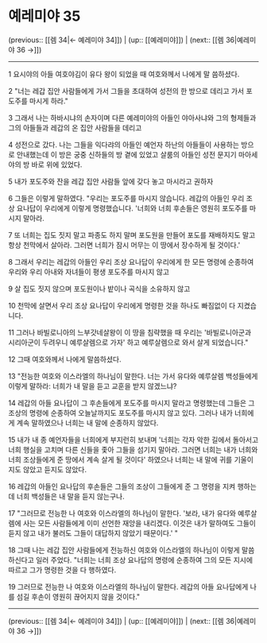# 예레미야 35

(previous:: [[렘 34|← 예레미야 34]]) | (up:: [[예레미야]]) | (next:: [[렘 36|예레미야 36 →]])

***




1 
요시야의 아들 여호야김이 유다 왕이 되었을 때 여호와께서 나에게 말 씀하셨다. 



2 
"너는 레갑 집안 사람들에게 가서 그들을 초대하여 성전의 한 방으로 데리고 가서 포도주를 마시게 하라." 



3 
그래서 나는 하바시냐의 손자이며 다른 예레미야의 아들인 야아사냐와 그의 형제들과 그의 아들들과 레갑의 온 집안 사람들을 데리고 



4 
성전으로 갔다. 나는 그들을 익다랴의 아들인 예언자 하난의 아들들이 사용하는 방으로 안내했는데 이 방은 궁중 신하들의 방 곁에 있었고 살룸의 아들인 성전 문지기 마아세야의 방 바로 위에 있었다. 



5 
내가 포도주와 잔을 레갑 집안 사람들 앞에 갖다 놓고 마시라고 권하자 



6 
그들은 이렇게 말하였다. "우리는 포도주를 마시지 않습니다. 레갑의 아들인 우리 조상 요나답이 우리에게 이렇게 명령했습니다. '너희와 너희 후손들은 영원히 포도주를 마시지 말아라. 



7 
또 너희는 집도 짓지 말고 파종도 하지 말며 포도원을 만들어 포도를 재배하지도 말고 항상 천막에서 살아라. 그러면 너희가 잠시 머무는 이 땅에서 장수하게 될 것이다.' 



8 
그래서 우리는 레갑의 아들인 우리 조상 요나답이 우리에게 한 모든 명령에 순종하여 우리와 우리 아내와 자녀들이 평생 포도주를 마시지 않고 



9 
살 집도 짓지 않으며 포도원이나 밭이나 곡식을 소유하지 않고 



10 
천막에 살면서 우리 조상 요나답이 우리에게 명령한 것을 하나도 빠짐없이 다 지켰습니다. 



11 
그러나 바빌로니아의 느부갓네살왕이 이 땅을 침략했을 때 우리는 '바빌로니아군과 시리아군이 두려우니 예루살렘으로 가자' 하고 예루살렘으로 와서 살게 되었습니다." 



12 
그때 여호와께서 나에게 말씀하셨다. 



13 
"전능한 여호와 이스라엘의 하나님이 말한다. 너는 가서 유다와 예루살렘 백성들에게 이렇게 말하라: 너희가 내 말을 듣고 교훈을 받지 않겠느냐? 



14 
레갑의 아들 요나답이 그 후손들에게 포도주를 마시지 말라고 명령했는데 그들은 그 조상의 명령에 순종하여 오늘날까지도 포도주를 마시지 않고 있다. 그러나 내가 너희에게 계속 말하였으나 너희는 내 말에 순종하지 않았다. 



15 
내가 내 종 예언자들을 너희에게 부지런히 보내며 '너희는 각자 악한 길에서 돌아서고 너희 행실을 고치며 다른 신들을 좇아 그들을 섬기지 말아라. 그러면 너희는 내가 너희와 너희 조상들에게 준 땅에서 계속 살게 될 것이다' 하였으나 너희는 내 말에 귀를 기울이지도 않았고 듣지도 않았다. 



16 
레갑의 아들인 요나답의 후손들은 그들의 조상이 그들에게 준 그 명령을 지켜 행하는데 너희 백성들은 내 말을 듣지 않는구나. 



17 
"그러므로 전능한 나 여호와 이스라엘의 하나님이 말한다. '보라, 내가 유다와 예루살렘에 사는 모든 사람들에게 이미 선언한 재앙을 내리겠다. 이것은 내가 말하여도 그들이 듣지 않고 내가 불러도 그들이 대답하지 않았기 때문이다.' " 



18 
그때 나는 레갑 집안 사람들에게 전능하신 여호와 이스라엘의 하나님이 이렇게 말씀하신다고 일러 주었다. "너희는 너희 조상 요나답의 명령에 순종하여 그의 모든 지시에 따르고 그가 명령한 것을 다 행하였다. 



19 
그러므로 전능한 나 여호와 이스라엘의 하나님이 말한다. 레갑의 아들 요나답에게 나를 섬길 후손이 영원히 끊어지지 않을 것이다."

***

(previous:: [[렘 34|← 예레미야 34]]) | (up:: [[예레미야]]) | (next:: [[렘 36|예레미야 36 →]])
